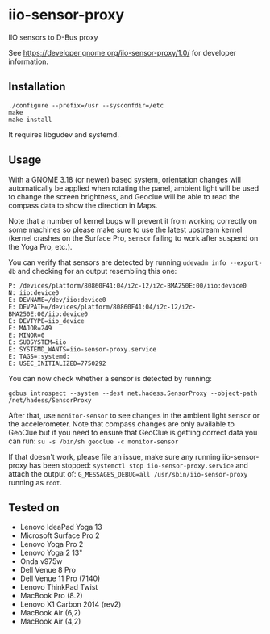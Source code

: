 iio-sensor-proxy
================

IIO sensors to D-Bus proxy

See https://developer.gnome.org/iio-sensor-proxy/1.0/ for
developer information.

Installation
------------
```
./configure --prefix=/usr --sysconfdir=/etc
make
make install
```
It requires libgudev and systemd.

Usage
-----

With a GNOME 3.18 (or newer) based system, orientation changes will
automatically be applied when rotating the panel, ambient light will be used
to change the screen brightness, and Geoclue will be able to read the compass
data to show the direction in Maps.

Note that a number of kernel bugs will prevent it from working correctly on
some machines so please make sure to use the latest upstream kernel (kernel
crashes on the Surface Pro, sensor failing to work after suspend on the Yoga
Pro, etc.).

You can verify that sensors are detected by running `udevadm info --export-db`
and checking for an output resembling this one:
```
P: /devices/platform/80860F41:04/i2c-12/i2c-BMA250E:00/iio:device0
N: iio:device0
E: DEVNAME=/dev/iio:device0
E: DEVPATH=/devices/platform/80860F41:04/i2c-12/i2c-BMA250E:00/iio:device0
E: DEVTYPE=iio_device
E: MAJOR=249
E: MINOR=0
E: SUBSYSTEM=iio
E: SYSTEMD_WANTS=iio-sensor-proxy.service
E: TAGS=:systemd:
E: USEC_INITIALIZED=7750292
```

You can now check whether a sensor is detected by running:
```
gdbus introspect --system --dest net.hadess.SensorProxy --object-path /net/hadess/SensorProxy
```

After that, use `monitor-sensor` to see changes in the ambient light sensor
or the accelerometer. Note that compass changes are only available to GeoClue
but if you need to ensure that GeoClue is getting correct data you can run:
`su -s /bin/sh geoclue -c monitor-sensor`

If that doesn't work, please file an issue, make sure any running iio-sensor-proxy
has been stopped:
`systemctl stop iio-sensor-proxy.service`
and attach the output of:
`G_MESSAGES_DEBUG=all /usr/sbin/iio-sensor-proxy`
running as ```root```.

Tested on
---------

- Lenovo IdeaPad Yoga 13
- Microsoft Surface Pro 2
- Lenovo Yoga Pro 2
- Lenovo Yoga 2 13"
- Onda v975w
- Dell Venue 8 Pro
- Dell Venue 11 Pro (7140)
- Lenovo ThinkPad Twist
- MacBook Pro (8.2)
- Lenovo X1 Carbon 2014 (rev2)
- MacBook Air (6,2)
- MacBook Air (4,2)
